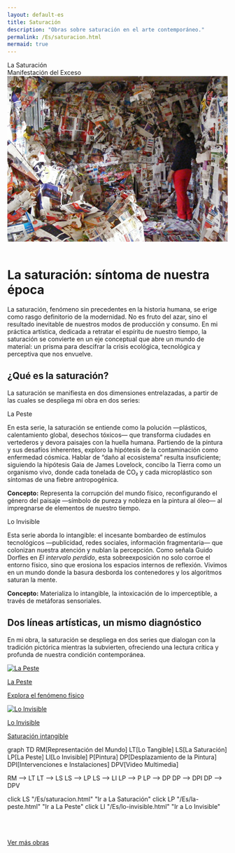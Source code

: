 ```yaml
---
layout: default-es
title: Saturación
description: "Obras sobre saturación en el arte contemporáneo."
permalink: /Es/saturacion.html
mermaid: true
---
```


<div class="titulo">La Saturación</div>

<div class="subtitulo">Manifestación del Exceso</div>

<!-- Imagen principal (usa el estilo global de .imagen) -->
<div class="imagen">
  <img src="/assets/img/la-saturacion-cocina-cubierta-086.jpg" alt="La Saturación - Manifestación del Exceso" loading="lazy">
</div>
<br>

<h1 class="parrafo">La saturación: síntoma de nuestra época</h1>

<p class="parrafo">
  La saturación, fenómeno sin precedentes en la historia humana, se erige como rasgo definitorio de la modernidad. No es fruto del azar, sino el resultado inevitable de nuestros modos de producción y consumo. En mi práctica artística, dedicada a retratar el espíritu de nuestro tiempo, la saturación se convierte en un eje conceptual que abre un mundo de material: un prisma para descifrar la crisis ecológica, tecnológica y perceptiva que nos envuelve.
</p>

<h2 class="parrafo">¿Qué es la saturación?</h2>

<p class="parrafo">
  La saturación se manifiesta en dos dimensiones entrelazadas, a partir de las cuales se despliega mi obra en dos series:
</p>

<div class="subtitulo">La Peste</div>

<p class="parrafo">
  En esta serie, la saturación se entiende como la polución —plásticos, calentamiento global, desechos tóxicos— que transforma ciudades en vertederos y devora paisajes con la huella humana. Partiendo de la pintura y sus desafíos inherentes, exploro la hipótesis de la contaminación como enfermedad cósmica. Hablar de “daño al ecosistema” resulta insuficiente; siguiendo la hipótesis Gaia de James Lovelock, concibo la Tierra como un organismo vivo, donde cada tonelada de CO₂ y cada microplástico son síntomas de una fiebre antropogénica.
</p>

<p class="parrafo">
  <strong>Concepto:</strong> Representa la corrupción del mundo físico, reconfigurando el género del paisaje —símbolo de pureza y nobleza en la pintura al óleo— al impregnarse de elementos de nuestro tiempo.
</p>

<div class="subtitulo">Lo Invisible</div>

<p class="parrafo">
  Esta serie aborda lo intangible: el incesante bombardeo de estímulos tecnológicos —publicidad, redes sociales, información fragmentaria— que colonizan nuestra atención y nublan la percepción. Como señala Guido Dorfles en <em>El intervalo perdido</em>, esta sobreexposición no solo corroe el entorno físico, sino que erosiona los espacios internos de reflexión. Vivimos en un mundo donde la basura desborda los contenedores y los algoritmos saturan la mente.
</p>

<p class="parrafo">
  <strong>Concepto:</strong> Materializa lo intangible, la intoxicación de lo imperceptible, a través de metáforas sensoriales.
</p>

<h2 class="parrafo">Dos líneas artísticas, un mismo diagnóstico</h2>

<p class="parrafo">
  En mi obra, la saturación se despliega en dos series que dialogan con la tradición pictórica mientras la subvierten, ofreciendo una lectura crítica y profunda de nuestra condición contemporánea.
</p>

<div class="button-container">
  <a href="/Es/la-peste.html" class="fancy-button">
    <div class="button-content">
      <img src="/Es/assets/img/la-peste.gif" alt="La Peste" loading="lazy">
      <p class="title">La Peste</p>
      <p class="subtitle">Explora el fenómeno físico</p>
    </div>
  </a>

  <a href="/Es/lo-invisible.html" class="fancy-button">
    <div class="button-content">
      <img src="/Es/assets/img/lo-invisible.gif" alt="Lo Invisible" loading="lazy">
      <p class="title">Lo Invisible</p>
      <p class="subtitle">Saturación intangible</p>
    </div>
  </a>
</div>


<div class="mermaid">
graph TD
  RM[Representación del Mundo]
  LT[Lo Tangible]
  LS[La Saturación]
  LP[La Peste]
  LI[Lo Invisible]
  P[Pintura]
  DP[Desplazamiento de la Pintura]
  DPI[Intervenciones e Instalaciones]
  DPV[Video Multimedia]

  RM --> LT
  LT --> LS
  LS --> LP
  LS --> LI
  LP --> P
  LP --> DP
  DP --> DPI
  DP --> DPV

  click LS "/Es/saturacion.html" "Ir a La Saturación"
  click LP "/Es/la-peste.html" "Ir a La Peste"
  click LI "/Es/lo-invisible.html" "Ir a Lo Invisible"
</div>

<br><br>
<br>
<a href="/Es/obras.html" class="enlace">Ver más obras</a>
<br><br>
